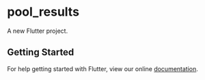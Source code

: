 # pool_results

A new Flutter project.

## Getting Started

For help getting started with Flutter, view our online
[documentation](https://flutter.io/).
